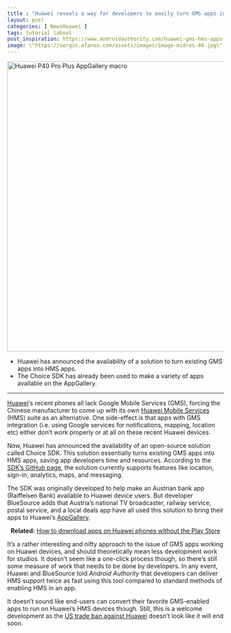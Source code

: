 ```yaml
---
title : "Huawei reveals a way for developers to easily turn GMS apps into HMS apps"
layout: post
categories: [ NewsHuawei ]
tags: tutorial labnol
post_inspiration: https://www.androidauthority.com/huawei-gms-hms-apps-solution-1217782/
image: \"https://sergio.afanou.com/assets/images/image-midres-40.jpg\"
---
```


<p><html><body><img class="aligncenter size-large wp-image-1127108 noname aa-img" title="Huawei P40 Pro Plus AppGallery macro" src="https://cdn57.androidauthority.net/wp-content/uploads/2020/06/Huawei-P40-Pro-Plus-AppGallery-macro-1200x675.jpg" alt="Huawei P40 Pro Plus AppGallery macro" width="1200" height="675" data-attachment-id="1127108" srcset="https://cdn57.androidauthority.net/wp-content/uploads/2020/06/Huawei-P40-Pro-Plus-AppGallery-macro-1200x675.jpg 1200w, https://cdn57.androidauthority.net/wp-content/uploads/2020/06/Huawei-P40-Pro-Plus-AppGallery-macro-300x170.jpg 300w, https://cdn57.androidauthority.net/wp-content/uploads/2020/06/Huawei-P40-Pro-Plus-AppGallery-macro-768x432.jpg 768w, https://cdn57.androidauthority.net/wp-content/uploads/2020/06/Huawei-P40-Pro-Plus-AppGallery-macro-16x9.jpg 16w, https://cdn57.androidauthority.net/wp-content/uploads/2020/06/Huawei-P40-Pro-Plus-AppGallery-macro-32x18.jpg 32w, https://cdn57.androidauthority.net/wp-content/uploads/2020/06/Huawei-P40-Pro-Plus-AppGallery-macro-28x16.jpg 28w, https://cdn57.androidauthority.net/wp-content/uploads/2020/06/Huawei-P40-Pro-Plus-AppGallery-macro-56x32.jpg 56w, https://cdn57.androidauthority.net/wp-content/uploads/2020/06/Huawei-P40-Pro-Plus-AppGallery-macro-64x36.jpg 64w, https://cdn57.androidauthority.net/wp-content/uploads/2020/06/Huawei-P40-Pro-Plus-AppGallery-macro-712x400.jpg 712w, https://cdn57.androidauthority.net/wp-content/uploads/2020/06/Huawei-P40-Pro-Plus-AppGallery-macro-1000x563.jpg 1000w, https://cdn57.androidauthority.net/wp-content/uploads/2020/06/Huawei-P40-Pro-Plus-AppGallery-macro-792x446.jpg 792w, https://cdn57.androidauthority.net/wp-content/uploads/2020/06/Huawei-P40-Pro-Plus-AppGallery-macro-1280x720.jpg 1280w, https://cdn57.androidauthority.net/wp-content/uploads/2020/06/Huawei-P40-Pro-Plus-AppGallery-macro-840x472.jpg 840w, https://cdn57.androidauthority.net/wp-content/uploads/2020/06/Huawei-P40-Pro-Plus-AppGallery-macro-1340x754.jpg 1340w, https://cdn57.androidauthority.net/wp-content/uploads/2020/06/Huawei-P40-Pro-Plus-AppGallery-macro-770x433.jpg 770w, https://cdn57.androidauthority.net/wp-content/uploads/2020/06/Huawei-P40-Pro-Plus-AppGallery-macro-355x200.jpg 355w, https://cdn57.androidauthority.net/wp-content/uploads/2020/06/Huawei-P40-Pro-Plus-AppGallery-macro-675x380.jpg 675w, https://cdn57.androidauthority.net/wp-content/uploads/2020/06/Huawei-P40-Pro-Plus-AppGallery-macro.jpg 1919w" sizes="(max-width: 1200px) 100vw, 1200px" /></p>
<div class="aa-img-source-credit"></div>
<div class="aa_tldr_text">
<ul>
<li>Huawei has announced the availability of a solution to turn existing GMS apps into HMS apps.</li>
<li>The Choice SDK has already been used to make a variety of apps available on the AppGallery.</li>
</ul>
</div><hr>
<p><a href="https://www.androidauthority.com/huawei-phones-computers-more-1160873/">Huawei</a>&#8216;s recent phones all lack Google Mobile Services (GMS), forcing the Chinese manufacturer to come up with its own <a href="https://www.androidauthority.com/huawei-mobile-services-hms-1086979/">Huawei Mobile Services</a> (HMS) suite as an alternative. One side-effect is that apps with GMS integration (i.e. using Google services for notifications, mapping, location etc) either don&#8217;t work properly or at all on these recent Huawei devices.</p>
<p>Now, Huawei has announced the availability of an open-source solution called Choice SDK. This solution essentially turns existing GMS apps into HMS apps, saving app developers time and resources. According to the <a href="https://github.com/bluesource/ChoiceSDK" target="_blank" rel="noopener">SDK&#8217;s GitHub page</a>, the solution currently supports features like location, sign-in, analytics, maps, and messaging.</p>
<p>The SDK was originally developed to help make an Austrian bank app (Raiffeisen Bank) available to Huawei device users. But developer BlueSource adds that Austria&#8217;s national TV broadcaster, railway service, postal service, and a local deals app have all used this solution to bring their apps to Huawei&#8217;s <a href="https://www.androidauthority.com/huawei-app-gallery-review-1101306/">AppGallery</a>.</p>
<p style="text-align: center;"><strong>Related:</strong> <a href="https://www.androidauthority.com/download-apps-without-play-store-1154669/">How to download apps on Huawei phones without the Play Store</a></p>
<p>It&#8217;s a rather interesting and nifty approach to the issue of GMS apps working on Huawei devices, and should theoretically mean less development work for studios. It doesn&#8217;t seem like a one-click process though, so there&#8217;s still some measure of work that needs to be done by developers. In any event, Huawei and BlueSource told <em>Android Authority</em> that developers can deliver HMS support twice as fast using this tool compared to standard methods of enabling HMS in an app.</p>
<p>It doesn&#8217;t sound like end-users can convert their favorite GMS-enabled apps to run on Huawei&#8217;s HMS devices though. Still, this is a welcome development as the <a href="https://www.androidauthority.com/huawei-google-android-ban-988382/">US trade ban against Huawei</a> doesn&#8217;t look like it will end soon.</p>
</body></html></p>
